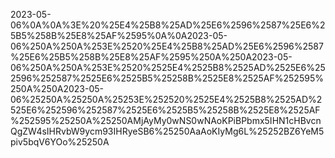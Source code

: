 2023-05-06%0A%0A%3E%20%25E4%25B8%25AD%25E6%2596%2587%25E6%25B5%258B%25E8%25AF%2595%0A%0A2023-05-06%250A%250A%253E%2520%25E4%25B8%25AD%25E6%2596%2587%25E6%25B5%258B%25E8%25AF%2595%250A%250A2023-05-06%250A%250A%253E%2520%2525E4%2525B8%2525AD%2525E6%252596%252587%2525E6%2525B5%25258B%2525E8%2525AF%252595%250A%250A2023-05-06%25250A%25250A%25253E%252520%2525E4%2525B8%2525AD%2525E6%252596%252587%2525E6%2525B5%25258B%2525E8%2525AF%252595%25250A%25250AMjAyMy0wNS0wNAoKPiBPbmx5IHN1cHBvcnQgZW4sIHRvbW9ycm93IHRyeSB6%25250AaAoKIyMg6L%25252BZ6YeM5piv5bqV6YOo%25250A